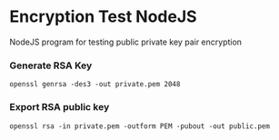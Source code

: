 # Encryption Test NodeJS
NodeJS program for testing public private key pair encryption


### Generate RSA Key
```
openssl genrsa -des3 -out private.pem 2048
```

### Export RSA public key
```
openssl rsa -in private.pem -outform PEM -pubout -out public.pem
```